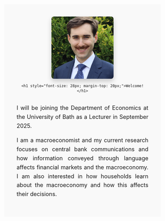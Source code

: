<div align="center" style="padding: 20px; background-color: #f9f9f9;">
  <div style="max-width: 900px; margin: auto; padding: 20px;">
    
  <!-- Profile Image -->
  <div style="display: flex; flex-direction: column; align-items: center; text-align: center;">
    <img src="files/images/profile_lowres.png" alt="Profile Image" style="width: 200px; height: 200px; object-fit: cover; border-radius: 8px; box-shadow: 0 8px 16px rgba(0, 0, 0, 0.2);">
    
    <h1 style="font-size: 28px; margin-top: 20px;">Welcome!</h1>
  </div>

  <!-- Bio Text -->
  <p style="font-size: 18px; line-height: 1.6; text-align: justify; margin-top: 20px;">
    I will be joining the Department of Economics at the University of Bath as a Lecturer in September 2025.
  </p>

  <p style="font-size: 18px; line-height: 1.6; text-align: justify;">
    I am a macroeconomist and my current research focuses on central bank communications and how information conveyed through language affects financial markets and the macroeconomy. I am also interested in how households learn about the macroeconomy and how this affects their decisions.
  </p>

 </div>
</div>
